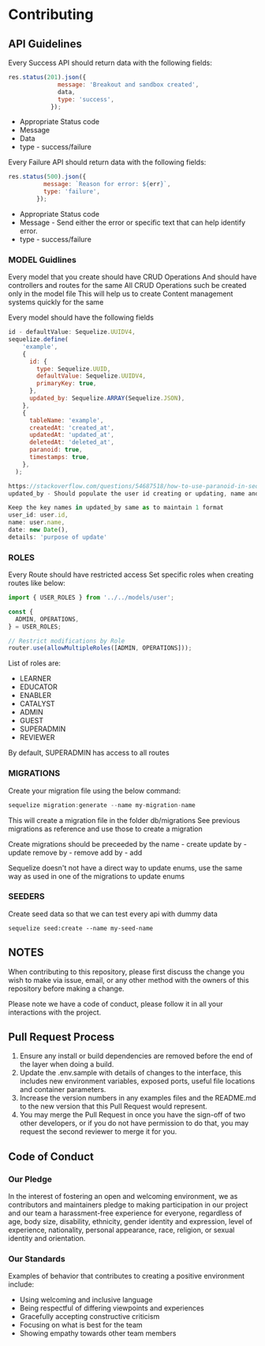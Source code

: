 # Contributing

## API Guidelines

Every Success API should return data with the following fields:

```javascript
res.status(201).json({
              message: 'Breakout and sandbox created',
              data,
              type: 'success',
            });
```

* Appropriate Status code
* Message
* Data
* type - success/failure

Every Failure API should return data with the following fields:

```javascript
res.status(500).json({
          message: `Reason for error: ${err}`,
          type: 'failure',
        });
```

* Appropriate Status code
* Message - Send either the error or specific text that can help identify error.
* type - success/failure

### MODEL Guidlines

Every model that you create should have CRUD Operations
And should have controllers and routes for the same
All CRUD Operations such be created only in the model file
This will help us to create Content management systems quickly for the same

Every model should have the following fields

```javascript
id - defaultValue: Sequelize.UUIDV4,
sequelize.define(
    'example',
    {
      id: {
        type: Sequelize.UUID,
        defaultValue: Sequelize.UUIDV4,
        primaryKey: true,
      },
      updated_by: Sequelize.ARRAY(Sequelize.JSON),
    },
    {
      tableName: 'example',
      createdAt: 'created_at',
      updatedAt: 'updated_at',
      deletedAt: 'deleted_at',
      paranoid: true,
      timestamps: true,
    },
  );

https://stackoverflow.com/questions/54687518/how-to-use-paranoid-in-sequelize/54688296
updated_by - Should populate the user id creating or updating, name and date as below

Keep the key names in updated_by same as to maintain 1 format
user_id: user.id,
name: user.name,
date: new Date(),
details: 'purpose of update'
```

### ROLES

Every Route should have restricted access
Set specific roles when creating routes like below:

```javascript
import { USER_ROLES } from '../../models/user';

const {
  ADMIN, OPERATIONS,
} = USER_ROLES;

// Restrict modifications by Role
router.use(allowMultipleRoles([ADMIN, OPERATIONS]));
```

List of roles are:

* LEARNER
* EDUCATOR
* ENABLER
* CATALYST
* ADMIN
* GUEST
* SUPERADMIN
* REVIEWER

By default, SUPERADMIN has access to all routes

### MIGRATIONS

Create your migration file using the below command:

``` javascript
sequelize migration:generate --name my-migration-name
```

This will create a migration file in the folder db/migrations
See previous migrations as reference and use those to create a migration

Create migrations should be preceeded by the name - create
update by - update
remove by - remove
add by - add

Sequelize doesn't not have a direct way to update enums,
use the same way as used in one of the migrations to update enums

### SEEDERS

Create seed data so that we can test every api with dummy data

```
sequelize seed:create --name my-seed-name
```

## NOTES

When contributing to this repository, please first discuss the change you wish to make via issue,
email, or any other method with the owners of this repository before making a change.

Please note we have a code of conduct, please follow it in all your interactions with the project.

## Pull Request Process

1. Ensure any install or build dependencies are removed before the end of the layer when doing a 
   build.
2. Update the .env.sample with details of changes to the interface, this includes new environment 
   variables, exposed ports, useful file locations and container parameters.
3. Increase the version numbers in any examples files and the README.md to the new version that this
   Pull Request would represent.
4. You may merge the Pull Request in once you have the sign-off of two other developers, or if you 
   do not have permission to do that, you may request the second reviewer to merge it for you.

## Code of Conduct

### Our Pledge

In the interest of fostering an open and welcoming environment, we as
contributors and maintainers pledge to making participation in our project and
our team a harassment-free experience for everyone, regardless of age, body
size, disability, ethnicity, gender identity and expression, level of experience,
nationality, personal appearance, race, religion, or sexual identity and
orientation.

### Our Standards

Examples of behavior that contributes to creating a positive environment
include:

* Using welcoming and inclusive language
* Being respectful of differing viewpoints and experiences
* Gracefully accepting constructive criticism
* Focusing on what is best for the team
* Showing empathy towards other team members